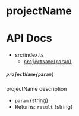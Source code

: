 # projectName

# API Docs

- src/index.ts
  - [`projectName(param)`](#projectnameparam)

##### `projectName(param)`

projectName description

- `param` {string}
- Returns: `result` {string}
